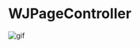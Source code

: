 # WJPageController
![gif](https://github.com/wangjiegit/WJMoviePlayer/blob/master/WJPageController/WJPageController.gif)
